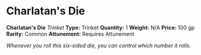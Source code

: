 # Charlatan's Die

**Charlatan's Die**
_Trinket_
**Type:** Trinket
**Quantity:** 1
**Weight:** N/A
**Price:** 100 gp
**Rarity:** Common
**Attunement:** Requires Attunement

*Whenever you roll this six-sided die, you can control which number it rolls.*